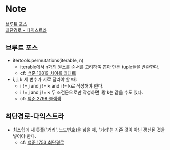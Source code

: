 # Note
[브루트 포스](##브루트-포스)  
[최단경로 - 다익스트라](##최단경로-다익스트라)


## 브루트 포스
- itertools.permutations(iterable, n)  
   - iterable에서 n개의 원소를 순서를 고려하여 뽑아 만든 tuple들을 반환한다.  
   - cf: [백준 10819 차이를 최대로](./Baekjoon/BruteForce/brute_10819_%EC%B0%A8%EC%9D%B4%EB%A5%BC%EC%B5%9C%EB%8C%80%EB%A1%9C.py)
- i, j, k 세 변수가 서로 달라야 할 때:  
   - i != j and j != k and i != k로 작성해야 한다.  
   - i != j and j != k 두 조건문으로만 작성하면 i랑 k는 같을 수도 있다.
   - cf: [백준 2798 블랙잭](./Baekjoon/BruteForce/brute_2798_%EB%B8%94%EB%9E%99%EC%9E%AD.py)

## 최단경로-다익스트라  
- 최소힙에 새 튜플('거리', 노드번호)을 넣을 때, '거리'는 기존 것이 아닌 갱신된 것을 넣어야 한다.  
   - cf: [백준 1753 최단경로](./Baekjoon/ShortestPath/dijkstra_1753_%EC%B5%9C%EB%8B%A8%EA%B2%BD%EB%A1%9C.py)

